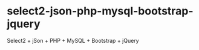 select2-json-php-mysql-bootstrap-jquery
=======================================

Select2 + jSon + PHP + MySQL + Bootstrap + jQuery

